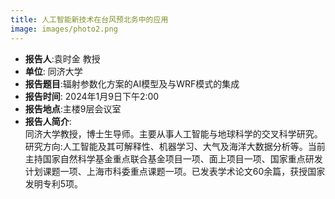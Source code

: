 ```yaml
---
title: 人工智能新技术在台风预北务中的应用
image: images/photo2.png
---
```

- **报告人**:袁时金 教授  
- **单位**: 同济大学  
- **报告题目**:辐射参数化方案的AI模型及与WRF模式的集成  
- **报告时间**: 2024年1月9日下午2:00  
- **报告地点**:主楼9层会议室  
- **报告人简介**:  
同济大学教授，博士生导师。主要从事人工智能与地球科学的交叉科学研究。研究方向:人工智能及其可解释性、机器学习、大气及海洋大数据分析等。当前主持国家自然科学基金重点联合基金项目一项、面上项目一项、国家重点研发计划课题一项、上海市科委重点课题一项。已发表学术论文60余篇，获授国家发明专利5项。